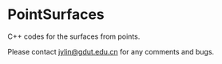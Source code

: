 # PointSurfaces
C++ codes for the surfaces from points.

Please contact jylin@gdut.edu.cn for any comments and bugs.
